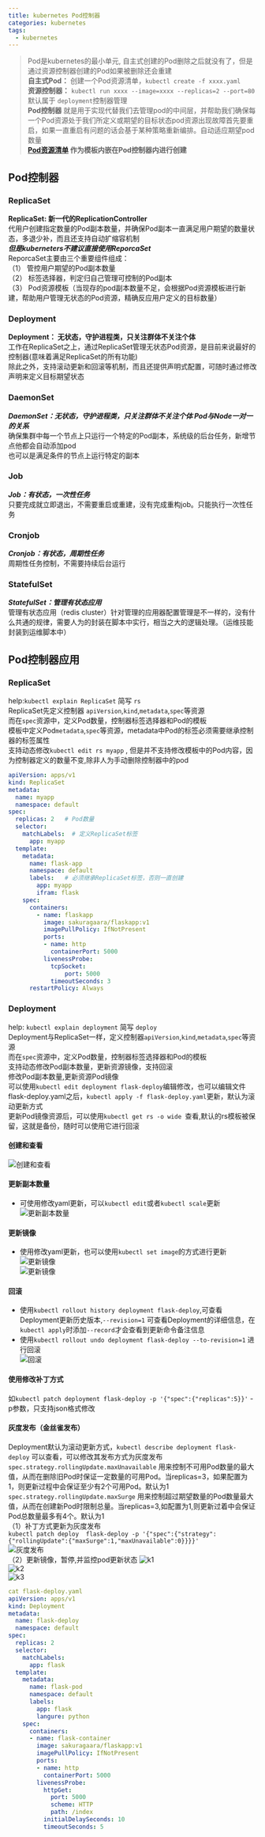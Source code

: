 ```yaml
---
title: kubernetes Pod控制器
categories: kubernetes
tags:
  - kubernetes
---
```


> Pod是kubernetes的最小单元, 自主式创建的Pod删除之后就没有了，但是通过资源控制器创建的Pod如果被删除还会重建  
  **自主式Pod：** 创建一个Pod资源清单，``kubectl create -f xxxx.yaml``  
  **资源控制器：** ``kubectl run xxxx --image=xxxx --replicas=2 --port=80`` 默认属于 ``deployment``控制器管理  
  **Pod控制器**  就是用于实现代替我们去管理pod的中间层，并帮助我们确保每一个Pod资源处于我们所定义或期望的目标状态pod资源出现故障首先要重启，如果一直重启有问题的话会基于某种策略重新编排。自动适应期望pod数量  
  **[Pod资源清单](https://sakuragaara.github.io/kubernetes/2019/04/18/kubernetes-Pod%E8%B5%84%E6%BA%90%E6%B8%85%E5%8D%95%E6%B3%A8%E8%A7%A3/#) 作为模板内嵌在Pod控制器内进行创建**  


<!--more-->

## Pod控制器

### ReplicaSet  
**ReplicaSet: 新一代的ReplicationController**  
代用户创建指定数量的Pod副本数量，并确保Pod副本一直满足用户期望的数量状态，多退少补，而且还支持自动扩缩容机制  
***但是kuberneters不建议直接使用ReporcaSet***  
ReporcaSet主要由三个重要组件组成：  
（1） 管控用户期望的Pod副本数量  
（2） 标签选择器，判定归自己管理可控制的Pod副本  
（3） Pod资源模板（当现存的pod副本数量不足，会根据Pod资源模板进行新建，帮助用户管理无状态的Pod资源，精确反应用户定义的目标数量）  

### Deployment  
**Deployment： 无状态，守护进程类，只关注群体不关注个体**  
工作在ReplicaSet之上，通过ReplicaSet管理无状态Pod资源，是目前来说最好的控制器(意味着满足ReplicaSet的所有功能)    
除此之外，支持滚动更新和回滚等机制，而且还提供声明式配置，可随时通过修改声明来定义目标期望状态  

### DaemonSet
***DaemonSet：无状态，守护进程类，只关注群体不关注个体 Pod与Node一对一的关系***  
确保集群中每一个节点上只运行一个特定的Pod副本，系统级的后台任务，新增节点他都会自动添加pod  
也可以是满足条件的节点上运行特定的副本  

### Job
***Job：有状态，一次性任务***  
只要完成就立即退出，不需要重启或重建，没有完成重构job。只能执行一次性任务　  

### Cronjob
***Cronjob：有状态，周期性任务***  
周期性任务控制，不需要持续后台运行  

### StatefulSet
***StatefulSet：管理有状态应用***  
管理有状态应用（redis cluster）针对管理的应用器配置管理是不一样的，没有什么共通的规律，需要人为的封装在脚本中实行，相当之大的逻辑处理。（运维技能封装到运维脚本中）  



## Pod控制器应用
### ReplicaSet
help:``kubectl explain ReplicaSet`` 简写 ``rs ``   
ReplicaSet先定义控制器 ``apiVersion``,``kind``,``metadata``,``spec``等资源  
而在``spec``资源中，定义Pod数量，控制器标签选择器和Pod的模板  
模板中定义Pod``metadata``,``spec``等资源，metadata中Pod的标签必须需要继承控制器的标签属性  
支持动态修改``kubectl edit rs myapp`` , 但是并不支持修改模板中的Pod内容，因为控制器定义的数量不变,除非人为手动删除控制器中的pod  
  

```yaml
apiVersion: apps/v1
kind: ReplicaSet
metadata:
  name: myapp
  namespace: default
spec:
  replicas: 2	# Pod数量
  selector:
    matchLabels:  # 定义ReplicaSet标签
      app: myapp
  template:
    metadata:
      name: flask-app
      namespace: default
      labels:	# 必须继承ReplicaSet标签，否则一直创建
        app: myapp
        ifram: flask
    spec:
      containers:
        - name: flaskapp
          image: sakuragaara/flaskapp:v1
          imagePullPolicy: IfNotPresent
          ports:
          - name: http
            containerPort: 5000
          livenessProbe:
            tcpSocket:
                port: 5000
            timeoutSeconds: 3
      restartPolicy: Always
```

### Deployment
help: ``kubectl explain deployment``  简写 ``deploy``   
Deployment与ReplicaSet一样，定义控制器``apiVersion``,``kind``,``metadata``,``spec``等资源  
而在``spec``资源中，定义Pod数量，控制器标签选择器和Pod的模板  
支持动态修改Pod副本数量，更新资源镜像，支持回滚  
  修改Pod副本数量,更新资源Pod镜像  
  可以使用``kubectl edit deployment flask-deploy``编辑修改，也可以编辑文件flask-deploy.yaml之后，``kubectl apply -f flask-deploy.yaml``更新，默认为滚动更新方式  
  更新Pod镜像资源后，可以使用``kubectl get rs -o wide ``查看,默认的rs模板被保留，这就是备份，随时可以使用它进行回滚  
#### 创建和查看  
  ![创建和查看](/images/img/20190423/kubectl_create.png)  
  
#### 更新副本数量  
  - 可使用修改yaml更新，可以``kubectl edit``或者``kubectl scale``更新  
  ![更新副本数量](/images/img/20190423/kubectl_update1.png)  

#### 更新镜像
  - 使用修改yaml更新，也可以使用``kubectl set image``的方式进行更新  
    ![更新镜像](/images/img/20190423/kubectl_update2.png)  
    ![更新镜像](/images/img/20190423/kubectl_update3.png)  

#### 回滚  
  - 使用``kubectl rollout history deployment flask-deploy``,可查看Deployment更新历史版本,``--revision=1`` 可查看Deployment的详细信息，在``kubectl apply``时添加``--record``才会查看到更新命令备注信息  
  - 使用``kubectl rollout undo deployment flask-deploy --to-revision=1`` 进行回滚  
    ![回滚](/images/img/20190423/kubectl_rollout.png)  

#### 使用修改补丁方式  
  如``kubectl patch deployment flask-deploy -p '{"spec":{"replicas":5}}'`` -p参数，只支持json格式修改  

#### 灰度发布（金丝雀发布）  
  Deployment默认为滚动更新方式，``kubectl describe deployment flask-deploy`` 可以查看，可以修改其发布方式为灰度发布
  ``spec.strategy.rollingUpdate.maxUnavailable``
  用来控制不可用Pod数量的最大值，从而在删除旧Pod时保证一定数量的可用Pod。当replicas=3，如果配置为1，则更新过程中会保证至少有2个可用Pod。默认为1  
  ``spec.strategy.rollingUpdate.maxSurge``
  用来控制超过期望数量的Pod数量最大值，从而在创建新Pod时限制总量。当replicas=3,如配置为1,则更新过着中会保证Pod总数量最多有4个。默认为1  
  （1）补丁方式更新为灰度发布  
    ``kubectl patch deploy  flask-deploy -p '{"spec":{"strategy":{"rollingUpdate":{"maxSurge":1,"maxUnavailable":0}}}}'``  
  ![灰度发布](/images/img/20190423/kubectl_strategyType.png)  
  （2）更新镜像，暂停,并监控pod更新状态
    ![k1](/images/img/20190423/k1.png)  
    ![k2](/images/img/20190423/k2.png)  
    ![k3](/images/img/20190423/k3.png)  


```yaml
cat flask-deploy.yaml
apiVersion: apps/v1
kind: Deployment
metadata: 
  name: flask-deploy
  namespace: default
spec:
  replicas: 2
  selector:
    matchLabels:
      app: flask
  template:
    metadata:
      name: flask-pod
      namespace: default
      labels:
        app: flask
        langure: python
    spec:
      containers:
      - name: flask-container
        image: sakuragaara/flaskapp:v1
        imagePullPolicy: IfNotPresent
        ports:
        - name: http
          containerPort: 5000
        livenessProbe:
          httpGet:
            port: 5000
            scheme: HTTP
            path: /index
          initialDelaySeconds: 10
          timeoutSeconds: 5
```